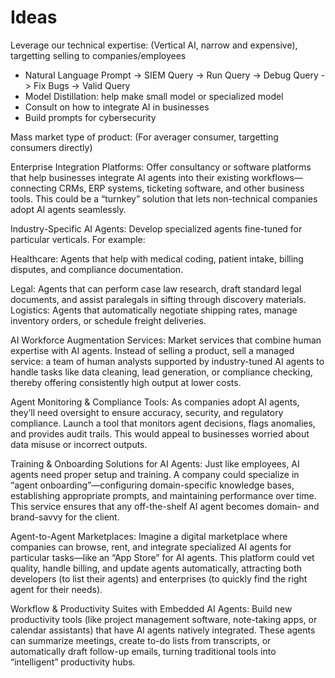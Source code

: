 # Ideas
Leverage our technical expertise:
(Vertical AI, narrow and expensive), targetting selling to companies/employees

- Natural Language Prompt -> SIEM Query -> Run Query -> Debug Query -> Fix Bugs -> Valid Query
- Model Distillation: help make small model or specialized model
- Consult on how to integrate AI in businesses
- Build prompts for cybersecurity

Mass market type of product:
(For averager consumer, targetting consumers directly)

Enterprise Integration Platforms:
Offer consultancy or software platforms that help businesses integrate AI agents into their existing workflows—connecting CRMs, ERP systems, ticketing software, and other business tools. This could be a “turnkey” solution that lets non-technical companies adopt AI agents seamlessly.

Industry-Specific AI Agents:
Develop specialized agents fine-tuned for particular verticals. For example:

Healthcare: Agents that help with medical coding, patient intake, billing disputes, and compliance documentation.

Legal: Agents that can perform case law research, draft standard legal documents, and assist paralegals in sifting through discovery materials.
Logistics: Agents that automatically negotiate shipping rates, manage inventory orders, or schedule freight deliveries.

AI Workforce Augmentation Services:
Market services that combine human expertise with AI agents. Instead of selling a product, sell a managed service: a team of human analysts supported by industry-tuned AI agents to handle tasks like data cleaning, lead generation, or compliance checking, thereby offering consistently high output at lower costs.

Agent Monitoring & Compliance Tools:
As companies adopt AI agents, they’ll need oversight to ensure accuracy, security, and regulatory compliance. Launch a tool that monitors agent decisions, flags anomalies, and provides audit trails. This would appeal to businesses worried about data misuse or incorrect outputs.

Training & Onboarding Solutions for AI Agents:
Just like employees, AI agents need proper setup and training. A company could specialize in “agent onboarding”—configuring domain-specific knowledge bases, establishing appropriate prompts, and maintaining performance over time. This service ensures that any off-the-shelf AI agent becomes domain- and brand-savvy for the client.

Agent-to-Agent Marketplaces:
Imagine a digital marketplace where companies can browse, rent, and integrate specialized AI agents for particular tasks—like an “App Store” for AI agents. This platform could vet quality, handle billing, and update agents automatically, attracting both developers (to list their agents) and enterprises (to quickly find the right agent for their needs).

Workflow & Productivity Suites with Embedded AI Agents:
Build new productivity tools (like project management software, note-taking apps, or calendar assistants) that have AI agents natively integrated. These agents can summarize meetings, create to-do lists from transcripts, or automatically draft follow-up emails, turning traditional tools into “intelligent” productivity hubs.
